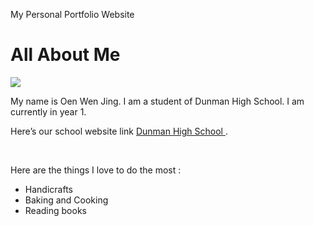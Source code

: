 My Personal Portfolio Website
<!DOCTYPE html>
<html>
<link rel="stylesheet" type="text/css" href="style.css">
<body>
<h1> All About Me</h1>
<title> dhsoenwenjing.github.io </title>
<img src="photo.jpg"/>
<p>
My name is Oen Wen Jing. I am a student of Dunman High School. I am currently in year 1. </p>
<p>
Here’s our school website link <a href ="www.dhs.sg"> Dunman High School  </a>. </p>
<br>
<p>Here are the things I love to do the most : </p> 
<ul>
<li>Handicrafts</li>
<li>Baking and Cooking</li>
<li>Reading books</li>
</ul>
</body>
</html>
